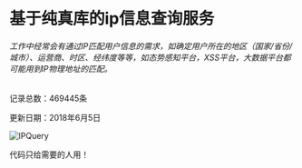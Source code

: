 # 基于纯真库的ip信息查询服务

###### 工作中经常会有通过IP匹配用户信息的需求，如确定用户所在的地区（国家/省份/城市）、运营商、时区、经纬度等等，如态势感知平台，XSS平台，大数据平台都可能用到IP物理地址的匹配。

记录总数：469445条

更新日期：2018年6月5日

![IPQuery](https://github.com/iBearcat/IPAddressQuery/blob/master/IPQuery.jpg?raw=true)

代码只给需要的人用！
